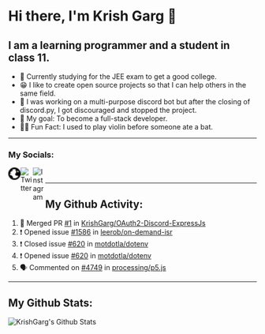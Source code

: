 # Hi there, I'm Krish Garg  👋

## I am a learning programmer and a student in class 11.
- 📖 Currently studying for the JEE exam to get a good college.
- 😁 I like to create open source projects so that I can help others in the same field.
- 🤖 I was working on a multi-purpose discord bot but after the closing of discord.py, I got discouraged and stopped the project.
- 🥅 My goal: To become a full-stack developer.
- 👨‍🏭 Fun Fact: I used to play violin before someone ate a bat.
---
### My Socials:
[<img align="left" alt="Website" width="25px" src="https://raw.githubusercontent.com/iconic/open-iconic/master/svg/globe.svg" />][website]
[<img align="left" alt="Twitter" width="25px" src="https://cdn.jsdelivr.net/npm/simple-icons@v3/icons/twitter.svg" />][twitter]
[<img align="left" alt="Instagram" width="25px" src="https://cdn.jsdelivr.net/npm/simple-icons@v3/icons/instagram.svg" />][instagram]
<br />

---
## My Github Activity:
<!--START_SECTION:activity-->
1. 🎉 Merged PR [#1](https://github.com/KrishGarg/OAuth2-Discord-ExpressJs/pull/1) in [KrishGarg/OAuth2-Discord-ExpressJs](https://github.com/KrishGarg/OAuth2-Discord-ExpressJs)
2. ❗️ Opened issue [#1586](https://github.com/leerob/on-demand-isr/issues/1586) in [leerob/on-demand-isr](https://github.com/leerob/on-demand-isr)
3. ❗️ Closed issue [#620](https://github.com/motdotla/dotenv/issues/620) in [motdotla/dotenv](https://github.com/motdotla/dotenv)
4. ❗️ Opened issue [#620](https://github.com/motdotla/dotenv/issues/620) in [motdotla/dotenv](https://github.com/motdotla/dotenv)
5. 🗣 Commented on [#4749](https://github.com/processing/p5.js/issues/4749) in [processing/p5.js](https://github.com/processing/p5.js)
<!--END_SECTION:activity-->

---
## My Github Stats:
<img align="left" alt="KrishGarg's Github Stats" src="https://github-readme-stats.vercel.app/api?username=KrishGarg&show_icons=true&hide_border=true&theme=tokyonight" />

[website]: https://krishgarg.ga/
[twitter]: https://twitter.com/KrishGa95586696
[instagram]: https://www.instagram.com/krishgarg6306/

